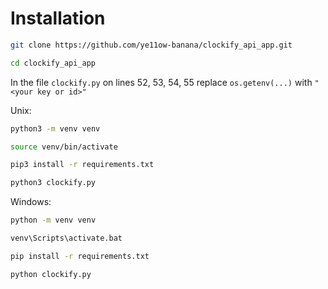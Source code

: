 # Installation

```sh
git clone https://github.com/ye11ow-banana/clockify_api_app.git
```

```sh
cd clockify_api_app
```

In the file `clockify.py` on lines 52, 53, 54, 55 replace `os.getenv(...)` with `"<your key or id>"`

Unix:
```sh
python3 -m venv venv
```
```sh
source venv/bin/activate
```
```sh
pip3 install -r requirements.txt
```
```sh
python3 clockify.py
```

Windows:
```sh
python -m venv venv
```
```sh
venv\Scripts\activate.bat
```
```sh
pip install -r requirements.txt
```
```sh
python clockify.py
```